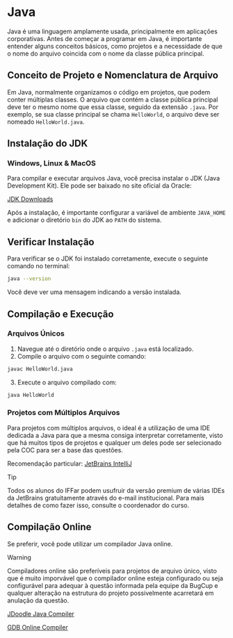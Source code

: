 # Java

Java é uma linguagem amplamente usada, principalmente em aplicações corporativas. Antes de começar a programar em Java, é importante entender alguns conceitos básicos, como projetos e a necessidade de que o nome do arquivo coincida com o nome da classe pública principal.

## Conceito de Projeto e Nomenclatura de Arquivo

Em Java, normalmente organizamos o código em projetos, que podem conter múltiplas classes. O arquivo que contém a classe pública principal deve ter o mesmo nome que essa classe, seguido da extensão `.java`. Por exemplo, se sua classe principal se chama `HelloWorld`, o arquivo deve ser nomeado `HelloWorld.java`.

## Instalação do JDK

### Windows, Linux & MacOS

Para compilar e executar arquivos Java, você precisa instalar o JDK (Java Development Kit). Ele pode ser baixado no site oficial da Oracle:

[JDK Downloads](https://www.oracle.com/java/technologies/javase-jdk11-downloads.html)

Após a instalação, é importante configurar a variável de ambiente `JAVA_HOME` e adicionar o diretório `bin` do JDK ao `PATH` do sistema.

## Verificar Instalação

Para verificar se o JDK foi instalado corretamente, execute o seguinte comando no terminal:

```sh
java --version
```

Você deve ver uma mensagem indicando a versão instalada.

## Compilação e Execução

### Arquivos Únicos

1. Navegue até o diretório onde o arquivo `.java` está localizado.
2. Compile o arquivo com o seguinte comando:

```sh
javac HelloWorld.java
```

3. Execute o arquivo compilado com:

```sh
java HelloWorld
```

### Projetos com Múltiplos Arquivos

Para projetos com múltiplos arquivos, o ideal é a utilização de uma IDE dedicada a Java para que a mesma consiga interpretar corretamente, visto que há muitos tipos de projetos e qualquer um deles pode ser selecionado pela COC para ser a base das questões.

Recomendação particular: [JetBrains IntelliJ](https://www.jetbrains.com/pt-br/idea/)

> [!TIP]
> Todos os alunos do IFFar podem usufruir da versão premium de várias IDEs da JetBrains gratuitamente através do e-mail institucional. Para mais detalhes de como fazer isso, consulte o coordenador do curso.

## Compilação Online

Se preferir, você pode utilizar um compilador Java online.

> [!WARNING]
> Compiladores online são preferíveis para projetos de arquivo único, visto que é muito imporvável que o compilador online esteja configurado ou seja configurável para adequar à questão informada pela equipe da BugCup e qualquer alteração na estrutura do projeto possivelmente acarretará em anulação da questão.

[JDoodle Java Compiler](https://www.jdoodle.com/)

[GDB Online Compiler](https://www.onlinegdb.com/online_java_compiler#)
